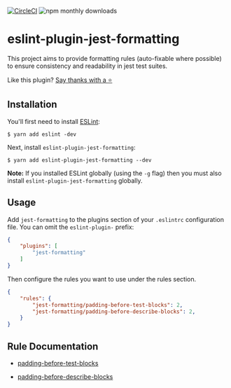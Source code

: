 [![CircleCI](https://circleci.com/gh/dangreenisrael/eslint-plugin-jest-formatting/tree/master.svg?style=svg)](https://circleci.com/gh/dangreenisrael/eslint-plugin-jest-formatting/tree/master)
![npm monthly downloads](https://img.shields.io/npm/dm/eslint-plugin-jest-formatting.svg)

# eslint-plugin-jest-formatting

This project aims to provide formatting rules (auto-fixable where possible) to ensure consistency and readability in jest test suites.

Like this plugin? [Say thanks with a ⭐️](https://github.com/dangreenisrael/eslint-plugin-jest-formatting/stargazers)



## Installation

You'll first need to install [ESLint](http://eslint.org):

```
$ yarn add eslint -dev
```

Next, install `eslint-plugin-jest-formatting`:

```
$ yarn add eslint-plugin-jest-formatting --dev
```

**Note:** If you installed ESLint globally (using the `-g` flag) then you must also install `eslint-plugin-jest-formatting` globally.

## Usage

Add `jest-formatting` to the plugins section of your `.eslintrc` configuration file. You can omit the `eslint-plugin-` prefix:

```json
{
    "plugins": [
        "jest-formatting"
    ]
}
```


Then configure the rules you want to use under the rules section.

```json
{
    "rules": {
        "jest-formatting/padding-before-test-blocks": 2,
        "jest-formatting/padding-before-describe-blocks": 2,
    }
}
```

## Rule Documentation

* [padding-before-test-blocks](docs/rules/padding-before-test-blocks.md)

* [padding-before-describe-blocks](docs/rules/padding-before-describe-blocks.md)
